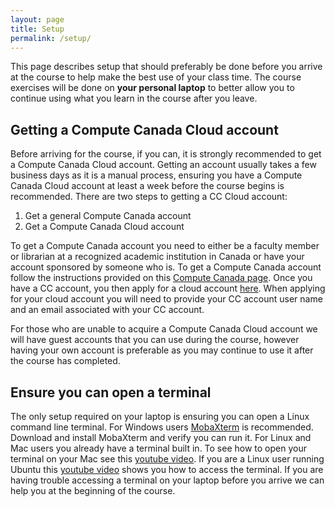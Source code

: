 ```yaml
---
layout: page
title: Setup
permalink: /setup/
---
```


This page describes setup that should preferably be done before you arrive at the course to help make the best use of your class time. The course exercises will be done on **your personal laptop** to better allow you to continue using what you learn in the course after you leave.

## Getting a Compute Canada Cloud account

Before arriving for the course, if you can, it is strongly recommended to get a Compute Canada Cloud account. Getting an account usually takes a few business days as it is a manual process, ensuring you have a Compute Canada Cloud account at least a week before the course begins is recommended. There are two steps to getting a CC Cloud account:

1. Get a general Compute Canada account
2. Get a Compute Canada Cloud account

To get a Compute Canada account you need to either be a faculty member or librarian at a recognized academic institution in Canada or have your account sponsored by someone who is. To get a Compute Canada account follow the instructions provided on this [Compute Canada page](https://www.computecanada.ca/research-portal/account-management/apply-for-an-account/). Once you have a CC account, you then apply for a cloud account [here](https://www.computecanada.ca/research-portal/national-services/compute-canada-cloud/create-a-cloud-account/). When applying for your cloud account you will need to provide your CC account user name and an email associated with your CC account.

For those who are unable to acquire a Compute Canada Cloud account we will have guest accounts that you can use during the course, however having your own account is preferable as you may continue to use it after the course has completed.

## Ensure you can open a terminal

The only setup required on your laptop is ensuring you can open a Linux command line terminal. For Windows users [MobaXterm](http://mobaxterm.mobatek.net/) is recommended. Download and install MobaXterm and verify you can run it. For Linux and Mac users you already have a terminal built in. To see how to open your terminal on your Mac see this [youtube video](https://www.youtube.com/watch?v=zw7Nd67_aFw). If you are a Linux user running Ubuntu this [youtube video](https://www.youtube.com/watch?v=ce_bPdG1PSg) shows you how to access the terminal. If you are having trouble accessing a terminal on your laptop before you arrive we can help you at the beginning of the course.
